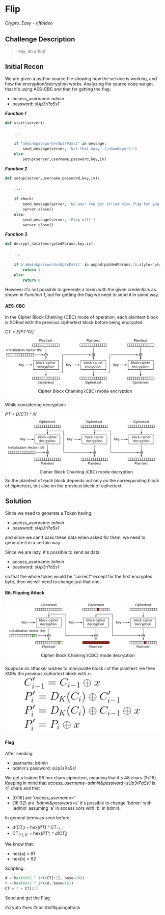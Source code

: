 # Flip

######  Crypto, Easy - x1foideo


## Challenge Description

> Hey, do a flip!


## Initial Recon 

We are given a python source file showing how the service is working, and how the encryption/decryption works.
Analyzing the source code we get that it's using AES-CBC and that for getting the flag:
- access_username: _admin_
- password: _sUp3rPaSs1_

_**Function 1**_
```python
def start(server):

	...
	
    if "admin&password=sUp3rPaSs1" in message:
		send_message(server, 'Not that easy :)\nGoodbye!\n')
    else:
		setup(server,username,password,key,iv)

```

_**Function 2**_
``` python
def setup(server,username,password,key,iv):

	...
	
	if check:
		send_message(server, 'No way! You got it!\nA nice flag for you: '+ flag)
		server.close()
    else:
        send_message(server, 'Flip off!')
        server.close()
```

_**Function 3**_
```python
def decrypt_data(encryptedParams,key,iv):

	...
	
    if b'admin&password=sUp3rPaSs1' in unpad(paddedParams,16,style='pkcs7'):
        return 1
    else:
        return 0
```

However it's not possible to generate a token with the given credentials as shown in _Function 1_, but for getting the flag we need to send it in some way.

#### AES-CBC

In the Cipher Block Chaining (CBC) mode of operation, each plaintext block is XORed with the previous ciphertext block before being encrypted.

_CT = E(PT^IV)_
![encrypt.jpg](/img/flip/encrypt.jpg)

While considering decryption:

_PT = D(CT) ^ IV_
![decrypt.png](/img/flip/decrypt.png)
So the plaintext of each block depends not only on the corresponding block of ciphertext, but also on the previous block of ciphertext.


## Solution

Since we need to generate a Token having:
- access_username: _admin_
- password: _sUp3rPaSs1_

and since we can't pass these data when asked for them, we need to generate it in a certain way.

Since we are lazy, it's possible to send as data:
- access_username: _bdmin_
- password: _sUp3rPaSs1_

so that the whole token would be "correct" except for the first encrypted byte, then we will need to change just that one.

#### Bit-Flipping Attack

![bitflipping.png](/img/flip/bitflipping.png)

Suppose an attacker wishes to manipulate block _i_ of the plaintext.
He then XORs the previous ciphertext block with _x_:
![math_bitflipping.png](/img/flip/math_bitflipping.png)

#### Flag

After sending
- username: bdmin
- bdmin's password: sUp3rPaSs1

We get a leaked 96 hex chars ciphertext, meaning that it's 48 chars (3x16).
Keeping in mind that _access_username=admin&password=sUp3rPaSs1_ is 41 chars and that
- [0:16] are '_access_username=_' 
- [16:32] are '_bdmin&password=s_'
it's possible to change 'bdmin' with 'admin' assuming 'a' in access xors with 'b' in bdmin.

In general terms as seen before:
- _d_(CT<sub>i</sub>) = hex(_PT_) ^ CT<sub>-1, i</sub>
- CT<sub>(-1, i)'</sub> = hex(_PT'_) ^ _d_(CT<sub>i</sub>)

We know that:
- hex(a) = 61
- hex(b) = 62

Scripting:
```python
d = hex(0x62 ^ int(CT[:2], base=16))
r = hex(0x61 ^ int(d, base=16))
CT = r + CT[2:]
```

Send and get the Flag


#crypto #aes #cbc #bitflippingattack
